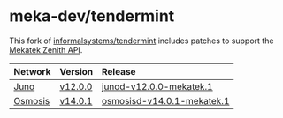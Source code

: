 # meka-dev/tendermint

This fork of [informalsystems/tendermint](https://github.com/informalsystems/tendermint)
includes patches to support the [Mekatek Zenith API](https://api.mekatek.xyz).

| Network            | Version                         | Release                                       |
|:-------------------|:--------------------------------|:----------------------------------------------|
| [Juno][juno]       | [v12.0.0][juno-upstream-tag]    | [junod-v12.0.0-mekatek.1][juno-release]       |
| [Osmosis][osmosis] | [v14.0.1][osmosis-upstream-tag] | [osmosisd-v14.0.1-mekatek.1][osmosis-release] |

[juno]:              https://github.com/CosmosContracts/juno
[juno-upstream-tag]: https://github.com/CosmosContracts/juno/tree/v12.0.0
[juno-release]:      https://github.com/meka-dev/tendermint/releases/tag/mekatek%2Fjuno%2Fv12.0.0-1

[osmosis]:              https://github.com/osmosis-labs/osmosis
[osmosis-upstream-tag]: https://github.com/osmosis-labs/osmosis/tree/v14.0.1
[osmosis-release]:      https://github.com/meka-dev/tendermint/releases/tag/mekatek%2Fosmosis%2Fv14.0.1-1
